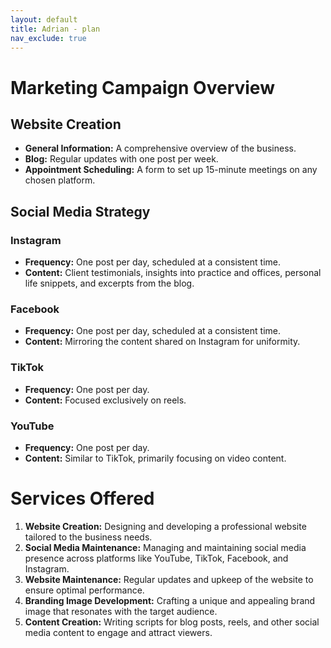 ```yaml
---
layout: default
title: Adrian - plan
nav_exclude: true
---
```


# Marketing Campaign Overview

## Website Creation

-   **General Information:** A comprehensive overview of the business.
-   **Blog:** Regular updates with one post per week.
-   **Appointment Scheduling:** A form to set up 15-minute meetings on any chosen platform.

## Social Media Strategy

### Instagram

-   **Frequency:** One post per day, scheduled at a consistent time.
-   **Content:** Client testimonials, insights into practice and offices, personal life snippets, and excerpts from the blog.

### Facebook

-   **Frequency:** One post per day, scheduled at a consistent time.
-   **Content:** Mirroring the content shared on Instagram for uniformity.

### TikTok

-   **Frequency:** One post per day.
-   **Content:** Focused exclusively on reels.

### YouTube

-   **Frequency:** One post per day.
-   **Content:** Similar to TikTok, primarily focusing on video content.

# Services Offered

1.  **Website Creation:** Designing and developing a professional website tailored to the business needs.
2.  **Social Media Maintenance:** Managing and maintaining social media presence across platforms like YouTube, TikTok, Facebook, and Instagram.
3.  **Website Maintenance:** Regular updates and upkeep of the website to ensure optimal performance.
4.  **Branding Image Development:** Crafting a unique and appealing brand image that resonates with the target audience.
5.  **Content Creation:** Writing scripts for blog posts, reels, and other social media content to engage and attract viewers.